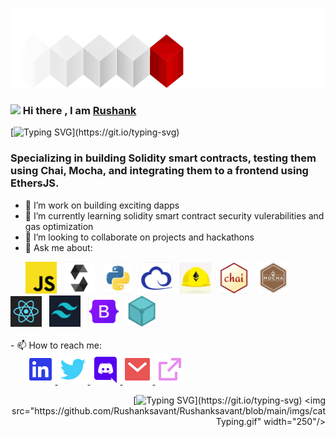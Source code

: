 <p align="center">
<img src="https://github.com/Rushanksavant/Rushanksavant/blob/main/BlockchainAnimation.gif" width="703" height="128"/>
</p>

### <img src="https://raw.githubusercontent.com/MartinHeinz/MartinHeinz/master/wave.gif" width="30"/> Hi there , I am <a href="https://rushank-eth.netlify.app/">Rushank</a> 

[![Typing SVG](https://readme-typing-svg.herokuapp.com?duration=3000&color=EC4899&multiline=true&height=80&lines=I'm+a+Data+Scientist+turned;Web3.0+developer.;I+love+to+code+smart+contracts.)](https://git.io/typing-svg)

### Specializing in building Solidity smart contracts, testing them using Chai, Mocha, and integrating them to a frontend using EthersJS.

- 🔭 I’m work on building exciting dapps
- 🌱 I’m currently learning solidity smart contract security vulerabilities and gas optimization
- 👯 I’m looking to collaborate on projects and hackathons
- 💬 Ask me about:
<div>
  &nbsp &nbsp &nbsp
  <kbd><img src="https://github.com/Rushanksavant/Rushanksavant/blob/main/imgs/JS.PNG" width="50" /></kbd> &nbsp
  <kbd><img src="https://github.com/Rushanksavant/Rushanksavant/blob/main/imgs/Sol.PNG" width="50" /></kbd> &nbsp
  <kbd><img src="https://github.com/Rushanksavant/Rushanksavant/blob/main/imgs/python.PNG" width="50" /></kbd> &nbsp
  <kbd><img src="https://github.com/Rushanksavant/Rushanksavant/blob/main/imgs/ethersjs.PNG" width="50" /></kbd> &nbsp
  <kbd><img src="https://github.com/Rushanksavant/Rushanksavant/blob/main/imgs/hardhat.PNG" width="50" /></kbd> &nbsp
  <kbd><img src="https://github.com/Rushanksavant/Rushanksavant/blob/main/imgs/chai.PNG" width="50" /></kbd> &nbsp
  <kbd><img src="https://github.com/Rushanksavant/Rushanksavant/blob/main/imgs/mocha.PNG" width="50" /></kbd> &nbsp
  <kbd><img src="https://github.com/Rushanksavant/Rushanksavant/blob/main/imgs/react.PNG" width="50" /></kbd> &nbsp
  <kbd><img src="https://github.com/Rushanksavant/Rushanksavant/blob/main/imgs/tailwind.PNG" width="50" /></kbd> &nbsp
  <kbd><img src="https://github.com/Rushanksavant/Rushanksavant/blob/main/imgs/boot.PNG" width="50" /></kbd> &nbsp
  <kbd><img src="https://github.com/Rushanksavant/Rushanksavant/blob/main/imgs/ipfs.PNG" width="50" /></kbd> &nbsp
 </div>
 <br>
 - 📫 How to reach me: 
 <div>
&nbsp &nbsp &nbsp 
  <a href="https://www.linkedin.com/in/rushank-savant/">
  <img src="https://github.com/Rushanksavant/Rushanksavant/blob/main/imgs/linkedin-box-fill.svg" /> 
  </a>
  <a href="https://twitter.com/irss350">
  <img src="https://github.com/Rushanksavant/Rushanksavant/blob/main/imgs/twitter-fill.svg" />
    </a>
  <a href="Rushank#5944">
  <img src="https://github.com/Rushanksavant/Rushanksavant/blob/main/imgs/discord-fill.svg" />
    </a>
  <a href="rssavant34@gmail.com">
  <img src="https://github.com/Rushanksavant/Rushanksavant/blob/main/imgs/mail-fill.svg" />
    </a>
  <a href="https://t.co/edEUIFCtKD">
  <img src="https://github.com/Rushanksavant/Rushanksavant/blob/main/imgs/external-link-line.svg" />
    </a>
 </div>
 

 <div align="right">
  
  [![Typing SVG](https://readme-typing-svg.herokuapp.com?duration=2000&color=EC4899&width=350&lines=I+spend+no+day+not+learning++!!)](https://git.io/typing-svg) <img src="https://github.com/Rushanksavant/Rushanksavant/blob/main/imgs/catTyping.gif" width="250"/>
  
  </div>
 
<!--
**Rushanksavant/Rushanksavant** is a ✨ _special_ ✨ repository because its `README.md` (this file) appears on your GitHub profile.

Here are some ideas to get you started:

- 🔭 I’m work on building exciting dapps
- 🌱 I’m currently learning solidity smart contract security vulerabilities and gas optimization
- 👯 I’m looking to collaborate on projects and hackathons
- 💬 Ask me about:

- 📫 How to reach me: 
- 😄 Pronouns: ...
- ⚡ Fun fact: ...
-->


